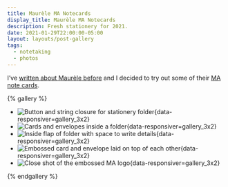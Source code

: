 ```yaml
---
title: Maurèle MA Notecards
display_title: Maurèle MA Notecards
description: Fresh stationery for 2021.
date: 2021-01-29T22:00:00-05:00
layout: layouts/post-gallery
tags:
  - notetaking
  - photos
---
```


I’ve [written about Maurèle before](/posts/maurele-datum-notebook/) and I decided to try out some of their [MA note cards](https://maurele.com/collections/house-stationery/products/ma-notecard-in-stone).

{% gallery %}

* ![Button and string closure for stationery folder](maurele-stationery-1.jpg "Button and String closure"){data-responsiver=gallery_3x2}
* ![Cards and envelopes inside a folder](maurele-stationery-2.jpg "Envelopes and Cards"){data-responsiver=gallery_3x2}
* ![Inside flap of folder with space to write details](maurele-stationery-3.jpg "I think I’m going to give this folder to my kids"){data-responsiver=gallery_3x2}
* ![Embossed card and envelope laid on top of each other](maurele-stationery-4.jpg "The stone color is lighter than what’s pictured on the website"){data-responsiver=gallery_3x2}
* ![Close shot of the embossed MA logo](maurele-stationery-5.jpg "My kid asked me if that was MA for MArk"){data-responsiver=gallery_3x2}

{% endgallery %}
